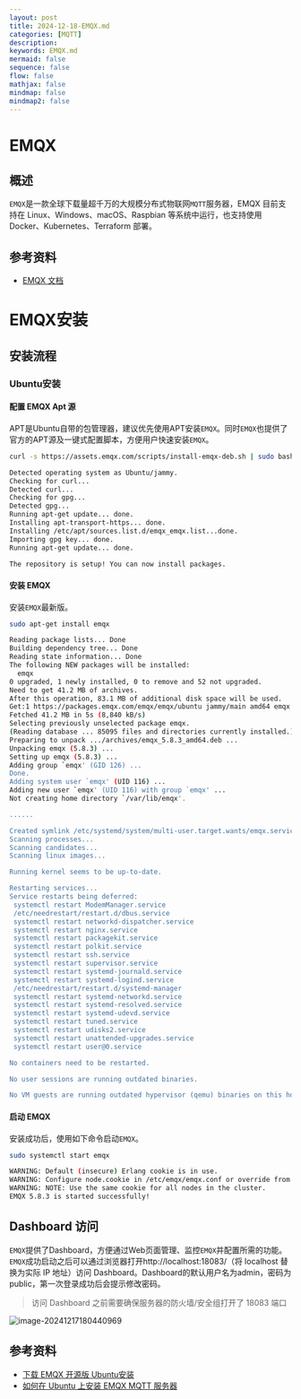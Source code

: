 ```yaml
---
layout: post
title: 2024-12-18-EMQX.md
categories: [MQTT]
description: 
keywords: EMQX.md
mermaid: false
sequence: false
flow: false
mathjax: false
mindmap: false
mindmap2: false
---
```

# EMQX

## 概述

`EMQX`是一款全球下载量超千万的大规模分布式物联网`MQTT`服务器，EMQX 目前支持在 Linux、Windows、macOS、Raspbian 等系统中运行，也支持使用 Docker、Kubernetes、Terraform 部署。

## 参考资料

- [EMQX 文档](https://docs.emqx.com/zh/emqx/latest/)

# EMQX安装



## 安装流程

### Ubuntu安装

#### 配置 EMQX Apt 源

APT是Ubuntu自带的包管理器，建议优先使用APT安装`EMQX`。同时`EMQX`也提供了官方的APT源及一键式配置脚本，方便用户快速安装`EMQX`。

```sh
curl -s https://assets.emqx.com/scripts/install-emqx-deb.sh | sudo bash
```

```sh
Detected operating system as Ubuntu/jammy.
Checking for curl...
Detected curl...
Checking for gpg...
Detected gpg...
Running apt-get update... done.
Installing apt-transport-https... done.
Installing /etc/apt/sources.list.d/emqx_emqx.list...done.
Importing gpg key... done.
Running apt-get update... done.

The repository is setup! You can now install packages.
```



#### 安装 EMQX

安装`EMQX`最新版。

```sh
sudo apt-get install emqx
```

```sh
Reading package lists... Done
Building dependency tree... Done
Reading state information... Done
The following NEW packages will be installed:
  emqx
0 upgraded, 1 newly installed, 0 to remove and 52 not upgraded.
Need to get 41.2 MB of archives.
After this operation, 83.1 MB of additional disk space will be used.
Get:1 https://packages.emqx.com/emqx/emqx/ubuntu jammy/main amd64 emqx amd64 5.8.3 [41.2 MB]
Fetched 41.2 MB in 5s (8,840 kB/s)                           
Selecting previously unselected package emqx.
(Reading database ... 85095 files and directories currently installed.)
Preparing to unpack .../archives/emqx_5.8.3_amd64.deb ...
Unpacking emqx (5.8.3) ...
Setting up emqx (5.8.3) ...
Adding group `emqx' (GID 126) ...
Done.
Adding system user `emqx' (UID 116) ...
Adding new user `emqx' (UID 116) with group `emqx' ...
Not creating home directory `/var/lib/emqx'.

......

Created symlink /etc/systemd/system/multi-user.target.wants/emqx.service → /lib/systemd/system/emqx.service.
Scanning processes...                                                                                                                                                                                                                                     
Scanning candidates...                                                                                                                                                                                                                                    
Scanning linux images...                                                                                                                                                                                                                                  

Running kernel seems to be up-to-date.

Restarting services...
Service restarts being deferred:
 systemctl restart ModemManager.service
 /etc/needrestart/restart.d/dbus.service
 systemctl restart networkd-dispatcher.service
 systemctl restart nginx.service
 systemctl restart packagekit.service
 systemctl restart polkit.service
 systemctl restart ssh.service
 systemctl restart supervisor.service
 systemctl restart systemd-journald.service
 systemctl restart systemd-logind.service
 /etc/needrestart/restart.d/systemd-manager
 systemctl restart systemd-networkd.service
 systemctl restart systemd-resolved.service
 systemctl restart systemd-udevd.service
 systemctl restart tuned.service
 systemctl restart udisks2.service
 systemctl restart unattended-upgrades.service
 systemctl restart user@0.service

No containers need to be restarted.

No user sessions are running outdated binaries.

No VM guests are running outdated hypervisor (qemu) binaries on this host.
```



#### 启动 EMQX

安装成功后，使用如下命令启动`EMQX`。

```sh
sudo systemctl start emqx
```

```sh
WARNING: Default (insecure) Erlang cookie is in use.
WARNING: Configure node.cookie in /etc/emqx/emqx.conf or override from environment variable EMQX_NODE__COOKIE
WARNING: NOTE: Use the same cookie for all nodes in the cluster.
EMQX 5.8.3 is started successfully!
```



## Dashboard 访问

`EMQX`提供了Dashboard，方便通过Web页面管理、监控`EMQX`并配置所需的功能。`EMQX`成功启动之后可以通过浏览器打开http://localhost:18083/（将 localhost 替换为实际 IP 地址）访问 Dashboard。Dashboard的默认用户名为admin，密码为public，第一次登录成功后会提示修改密码。

> 访问 Dashboard 之前需要确保服务器的防火墙/安全组打开了 18083 端口



![image-20241217180440969](https://oss.xubighead.top/oss/image/202412/1868960514315399171.png)



## 参考资料

- [下载 EMQX 开源版 Ubuntu安装](https://www.emqx.com/zh/downloads-and-install/broker?os=Ubuntu)
- [如何在 Ubuntu 上安装 EMQX MQTT 服务器](https://www.emqx.com/zh/blog/how-to-install-emqx-mqtt-broker-on-ubuntu)